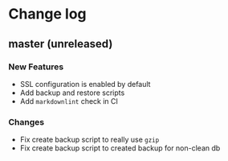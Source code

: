 # Change log

## master (unreleased)

### New Features

* SSL configuration is enabled by default
* Add backup and restore scripts
* Add `markdownlint` check in CI

### Changes

* Fix create backup script to really use `gzip`
* Fix create backup script to created backup for non-clean db
